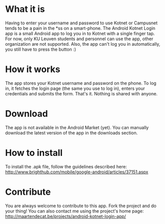 What it is
==========

Having to enter your username and password to use Kotnet or Campusnet tends to be a pain in the *ss on a smart-phone. The Android Kotnet Login app is a small Android app to log you in to Kotnet with a single finger tap. For now, only KU Leuven students and personnel can use the app, other organization are not supported. Also, the app can't log you in automatically, you still have to press the button :)

How it works
============

The app stores your Kotnet username and password on the phone. To log in, it fetches the login page (the same you use to log in), enters your credentials and submits the form. That's it. Nothing is shared with anyone.

Download
========

The app is not available in the Android Market (yet). You can manually download the latest version of the app in the downloads section.

How to install
==============

To install the .apk file, follow the guidelines described here: http://www.brighthub.com/mobile/google-android/articles/37151.aspx

Contribute
==========

You are always welcome to contribute to this app. Fork the project and do your thing! You can also contact me using the project's home page: http://maartendecat.be/projects/android-kotnet-login-app/
